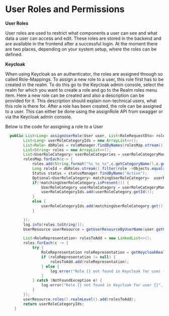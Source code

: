# User Roles and Permissions

**User Roles**

User roles are used to restrict what components a user can see and what data a user can access and edit. These roles are stored in the backend and are available in the frontend after a successful login. At the moment there are two places, depending on your system setup, where the roles can be defined.

**Keycloak**

When using Keycloak as an authenticator, the roles are assigned through so called Role-Mappings. To assign a new role to a user, this role first has to be created in the realm. To do this go to the Keycloak admin console, select the realm for which you want to create a role and go to the Realm roles menu item. Here a new role can be created and also a description can be provided for it. This description should explain non-technical users, what this role is there for. After a role has been created, the role can be assigned to a user. This can either be done using the assignRole API from swagger or via the Keycloak admin console.

Below is the code for assigning a role to a User

```java
  public List<Long> assignUserRole(User user, List<RoleRequestDto> rolesMap){
        List<Long> userRoleCategoryIds = new ArrayList<>();
        List<Role> dbRoles = roleManager.findByNames(rolesMap.stream().map(RoleRequestDto::getRoleName).distinct().toList());
        List<String> roles = new ArrayList<>();
        List<UserRoleCategory> userRoleCategories = userRoleCategoryManager.findByUserId(user.getId());
        rolesMap.forEach(c-> {
            roles.add(String.format("%s_%s_%s",c.getCategoryName(),c.getRoleName(),c.getRoleCategoryType()));
            Long roleId = dbRoles.stream().filter(role ->Objects.equals(role.getName(),c.getRoleName())).map(Role::getId).findFirst().get();
            Status status = statusManager.findByName("Active");
            Optional<UserRoleCategory> matchingUserRoleCategory=  userRoleCategories.stream().filter(uc->uc.getCategory().equals(c.getCategoryName()) && uc.getUser().getId().equals(user.getId()) && uc.getRole().getId().equals(roleId)).findFirst();
            if(!matchingUserRoleCategory.isPresent()) {
                UserRoleCategory userRoleCategory = userRoleCategoryManager.create(new UserRoleCategory(c.getCategoryName(), new User(user.getId()), new Role(roleId), c.getRoleCategoryType(), status));
                userRoleCategoryIds.add(userRoleCategory.getId());
            }
            else {
                userRoleCategoryIds.add(matchingUserRoleCategory.get().getId());
            }

        });
        log.info(roles.toString());
        UserResource userResource = getUserResourceByUserName(user.getUserName());

        List<RoleRepresentation> rolesToAdd = new LinkedList<>();
        roles.forEach(c -> {
            try {
                RoleRepresentation roleRepresentation = getKeycloakRealmResource().roles().get(c).toRepresentation();
                if (roleRepresentation != null) {
                    rolesToAdd.add(roleRepresentation);
                } else {
                    log.error("Role {} not found in Keycloak for user {}", c, user.getUserName());
                }
            } catch (NotFoundException e) {
                log.error("Role {} not found in Keycloak for user {}", c, user.getUserName());
            }
        });
        userResource.roles().realmLevel().add(rolesToAdd);
        return userRoleCategoryIds;
    }
```
